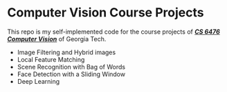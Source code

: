 # Computer Vision Course Projects

This repo is my self-implemented code for the course projects of [***CS 6476 Computer Vision***](https://www.cc.gatech.edu/~hays/compvision2018/) of Georgia Tech.
- Image Filtering and Hybrid images
- Local Feature Matching
- Scene Recognition with Bag of Words	
- Face Detection with a Sliding Window
- Deep Learning
